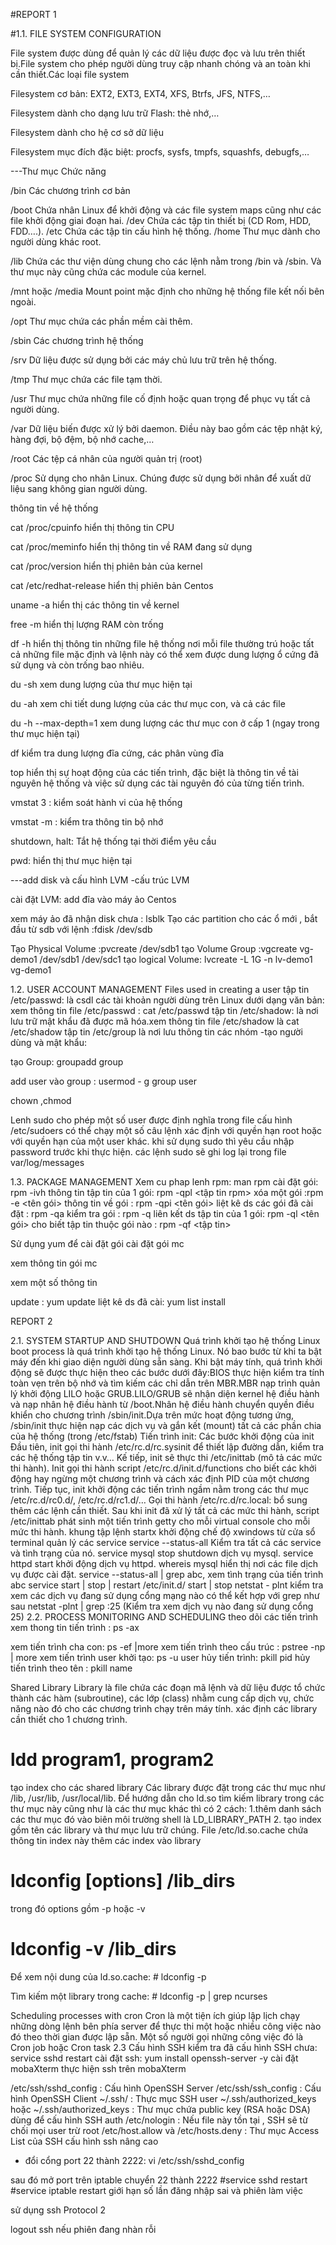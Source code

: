 #REPORT 1

#1.1. FILE SYSTEM CONFIGURATION

File system được dùng để quản lý các dữ liệu được đọc và lưu trên thiết bị.File system cho phép người dùng truy cập nhanh chóng và an toàn khi cần thiết.Các loại file system

Filesystem cơ bản: EXT2, EXT3, EXT4, XFS, Btrfs, JFS, NTFS,…

Filesystem dành cho dạng lưu trữ Flash: thẻ nhớ,…

Filesystem dành cho hệ cơ sở dữ liệu

Filesystem mục đích đặc biệt: procfs, sysfs, tmpfs, squashfs, debugfs,…

---Thư mục
Chức năng

/bin Các chương trình cơ bản

/boot Chứa nhân Linux để khởi động và các file system maps cũng như các file khởi động giai đoạn hai.
/dev
Chứa các tập tin thiết bị (CD Rom, HDD, FDD….).
/etc
Chứa các tập tin cấu hình hệ thống.
/home Thư mục dành cho người dùng khác root.

/lib
Chứa các thư viện dùng chung cho các lệnh nằm trong /bin và /sbin. Và thư mục này cũng chứa các module của kernel.

/mnt hoặc /media
Mount point mặc định cho những hệ thống file kết nối bên ngoài.

/opt
Thư mục chứa các phần mềm cài thêm.

/sbin
Các chương trình hệ thống

/srv
Dữ liệu được sử dụng bởi các máy chủ lưu trữ trên hệ thống.

/tmp
Thư mục chứa các file tạm thời.

/usr
Thư mục chứa những file cố định hoặc quan trọng để phục vụ tất cả người dùng.

/var
Dữ liệu biến được xử lý bởi daemon. Điều này bao gồm các tệp nhật ký, hàng đợi, bộ đệm, bộ nhớ cache,…

/root
Các tệp cá nhân của người quản trị (root)

/proc
Sử dụng cho nhân Linux. Chúng được sử dụng bởi nhân để xuất dữ liệu sang không gian người dùng.

thông tin về hệ thống

cat /proc/cpuinfo hiển thị thông tin CPU

cat /proc/meminfo hiển thị thông tin về RAM đang sử dụng

cat /proc/version hiển thị phiên bản của kernel

cat /etc/redhat-release hiển thị phiên bản Centos

uname -a hiển thị các thông tin về kernel

free -m hiển thị lượng RAM còn trống

df -h hiển thị thông tin những file hệ thống nơi mỗi file thường trú hoặc tất cả những file mặc định và lệnh này có thể xem được dung lượng ổ cứng đã sử dụng và còn trống bao nhiêu.

du -sh xem dung lượng của thư mục hiện tại

du -ah xem chi tiết dung lượng của các thư mục con, và cả các file

du -h --max-depth=1 xem dung lượng các thư mục con ở cấp 1 (ngay trong thư mục hiện tại)

df kiểm tra dung lượng đĩa cứng, các phân vùng đĩa

top hiển thị sự hoạt động của các tiến trình, đặc biệt là thông tin về tài nguyên hệ thống và việc sử dụng các tài nguyên đó của từng tiến trình.

vmstat 3 : kiểm soát hành vi của hệ thống

vmstat -m : kiểm tra thông tin bộ nhớ

shutdown, halt: Tắt hệ thống tại thời điểm yêu cầu

pwd: hiển thị thư mục hiện tại

---add disk và cấu hình LVM
-cấu trúc LVM

cài đặt LVM:
add đĩa vào máy  ảo Centos

xem máy ảo đã nhận disk chưa : lsblk
Tạo các partition cho các ổ mới , bắt đầu từ sdb với lệnh :fdisk /dev/sdb

Tạo Physical Volume :pvcreate /dev/sdb1
tạo Volume Group :vgcreate vg-demo1 /dev/sdb1 /dev/sdc1
tạo logical Volume: lvcreate -L 1G -n lv-demo1 vg-demo1


1.2. USER ACCOUNT MANAGEMENT
Files used in creating a user
tập tin /etc/passwd:  là csdl các tài khoản người dùng trên Linux dưới dạng văn bản: xem thông tin file /etc/passwd : cat /etc/passwd
tập tin /etc/shadow: là nơi lưu trữ mật khẩu đã được mã hóa.xem thông tin file /etc/shadow là cat /etc/shadow
tập tin /etc/group là nơi lưu thông tin các nhóm
-tạo người dùng và mật khẩu: 

tạo Group: groupadd  group

add user vào group : usermod - g group user

chown ,chmod 


Lenh sudo 
cho phép một số user được định nghĩa trong file cấu hình /etc/sudoers có thể chạy một số câu lệnh xác định với quyền hạn root hoặc với quyền hạn của một user khác. khi sử dụng sudo thì yêu cầu nhập password trước khi thực hiện. các lệnh sudo sẽ ghi log lại trong file var/log/messages

1.3. PACKAGE MANAGEMENT
 Xem cu phap lenh rpm: man rpm
cài đặt gói: rpm -ivh <tap tin.rpm>
thông tin  tập tin của 1 gói: rpm -qpl <tập tin rpm>
xóa một gói :rpm -e <tên gói>
thông tin về gói : rpm -qpi <tên gói>
liệt kê ds các gói đã cài đặt : rpm -qa
kiểm tra gói : rpm -q
liên kết ds tập tin của 1 gói: rpm -ql <tên gói>
cho biết tập tin thuộc gói nào : rpm -qf <tập tin>

Sử dụng yum để cài đặt gói
cài đặt gói mc

xem thông tin gói mc

xem một số thông tin 


update : yum update
liệt kê ds đã cài: yum list install







		

REPORT 2

2.1. SYSTEM STARTUP AND SHUTDOWN
Quá trình khởi tạo hệ thống
Linux boot process là quá trình khởi tạo hệ thống Linux. Nó bao bước từ khi ta bật máy đến khi giao diện người dùng sẵn sàng.
Khi bật máy tính, quá trình khởi động sẽ được thực hiện theo các bước dưới đây:BIOS thực hiện kiểm tra tính toàn vẹn trên bộ nhớ và tìm kiếm các chỉ dẫn trên MBR.MBR nạp trình quản lý khởi động LILO hoặc GRUB.LILO/GRUB sẽ nhận diện kernel hệ điều hành và nạp nhân hệ điều hành từ /boot.Nhân hệ điều hành chuyển quyền điều khiển cho chương trình /sbin/init.Dựa trên mức hoạt động tương ứng, /sbin/init thực hiện nạp các dịch vụ và gắn kết (mount) tất cả các phần chia của hệ thống (trong /etc/fstab)
Tiến trình init: Các bước khởi động của init
Đầu tiên, init gọi thi hành /etc/rc.d/rc.sysinit để thiết lập đường dẫn, kiểm tra các hệ thống tập tin v.v…
Kế tiếp, init sẽ thực thi /etc/inittab (mô tả các mức thi hành).
Init gọi thi hành script /etc/rc.d/init.d/functions cho biết các khởi động hay ngừng một chương trình và cách xác định PID của một chương trình.
Tiếp tục, init khởi động các tiến trình ngầm nằm trong các thư mục /etc/rc.d/rc0.d/, /etc/rc.d/rc1.d/…
Gọi thi hành /etc/rc.d/rc.local: bổ sung thêm các lệnh cần thiết.
Sau khi init đã xử lý tất cả các mức thi hành, script /etc/inittab phát sinh một tiến trình getty cho mỗi virtual console cho mỗi mức thi hành.
khung tập lệnh
startx khởi động chế độ xwindows từ cửa sổ terminal
 quản lý các service
service --status-all Kiểm tra tất cả các service và tình trạng của nó.
service mysql stop shutdown dịch vụ mysql.
service httpd start khởi động dịch vụ httpd.
whereis mysql hiển thị nơi các file dịch vụ được cài đặt.
 service --status-all | grep abc, xem tình trạng của tiến trình abc
service start | stop | restart
/etc/init.d/ start | stop
 netstat - plnt kiểm tra xem các dịch vụ đang sử dụng cổng mạng nào có thể kết hợp với grep như sau
 netstat -plnt | grep :25 (Kiểm tra xem dịch vụ nào đang sử dụng cổng 25)
2.2. PROCESS MONITORING AND SCHEDULING
theo dõi các tiến trình 
xem thong tin tiến trình : ps -ax 

xem tiến trình cha con: ps -ef |more
xem tiến trình theo cấu trúc : pstree -np | more
xem tiến trình user khởi tạo: ps -u user
hủy tiến trình: pkill pid
hủy tiến trình theo tên : pkill name

Shared Library
Library là file chứa các đoạn mã lệnh và dữ liệu được tổ chức thành các hàm (subroutine), các lớp (class) nhằm cung cấp dịch vụ, chức năng nào đó cho các chương trình chạy trên máy tính.
xác định các library cần thiết cho 1 chương trình.
# ldd program1, program2

tạo index cho các  shared library
Các library được đặt trong các thư mục như /lib, /usr/lib, /usr/local/lib. Để hướng dẫn cho ld.so tìm kiếm library trong các thư mục này cũng như là các thư mục khác thì có 2 cách:
1.thêm danh sách các thư mục đó vào biên môi trường shell là LD_LIBRARY_PATH
2. tạo index gồm tên các library và thư mục lưu trữ chúng. File /etc/ld.so.cache chứa thông tin index này
thêm các index vào library
# ldconfig [options] /lib_dirs
trong đó options gồm -p hoặc -v 
# ldconfig -v /lib_dirs

Để xem nội dung của ld.so.cache: # ldconfig -p

Tìm kiếm một library trong cache: # ldconfig -p | grep ncurses

Scheduling processes with cron
Cron là một tiện ích giúp lập lịch chạy những dòng lệnh bên phía server để thực thi một hoặc nhiều công việc nào đó theo thời gian được lập sẵn. Một số người gọi những công việc đó là Cron job hoặc Cron task
2.3 Cấu hình SSH
kiểm tra đã cấu hình SSH chưa: service sshd restart
cài đặt ssh: yum install openssh-server -y
cài đặt mobaXterm
thực hiện ssh trên mobaXterm

/etc/ssh/sshd_config : Cấu hình OpenSSH Server
/etc/ssh/ssh_config : Cấu hình OpenSSH Client
~/.ssh/ : Thực mục SSH user
~/.ssh/authorized_keys hoặc ~/.ssh/authorized_keys : Thư mục chứa public key (RSA hoặc DSA) dùng để cấu hình SSH auth
/etc/nologin : Nếu file này tồn tại , SSH sẽ từ chối mọi user trừ root
/etc/host.allow và /etc/hosts.deny : Thư mục Access List của SSH
cấu hình ssh nâng cao
- đổi  cổng port 22 thành 2222: vi /etc/ssh/sshd_config 

sau đó mở port trên iptable chuyển 22 thành 2222
#service sshd restart
#service iptable restart
giới hạn số lần đăng nhập sai và phiên làm việc

sử dụng ssh Protocol 2

logout ssh nếu phiên đang nhàn rỗi


